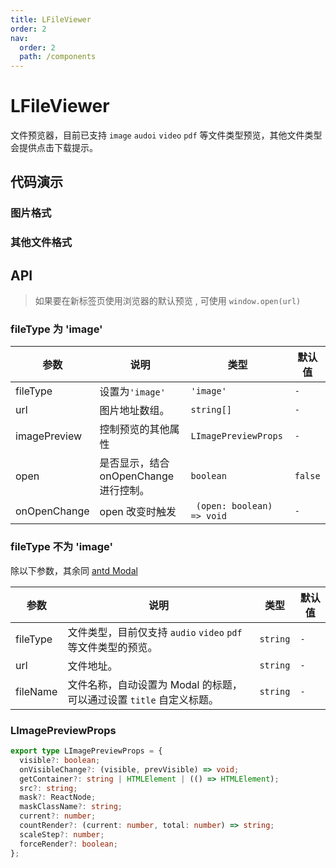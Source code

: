 ```yaml
---
title: LFileViewer
order: 2
nav:
  order: 2
  path: /components
---
```


# LFileViewer

文件预览器，目前已支持 `image` `audoi` `video` `pdf` 等文件类型预览，其他文件类型会提供点击下载提示。

## 代码演示

### 图片格式

<code src='./demos/Demo1.tsx'></code>

### 其他文件格式

<code src='./demos/Demo2.tsx'></code>

## API

> 如果要在新标签页使用浏览器的默认预览 , 可使用 `window.open(url)`

### fileType 为 'image'

| 参数         | 说明                                   | 类型                       | 默认值  |
| ------------ | -------------------------------------- | -------------------------- | ------- |
| fileType     | 设置为`'image'`                        | `'image'`                  | `-`     |
| url          | 图片地址数组。                         | `string[]`                 | `-`     |
| imagePreview | 控制预览的其他属性                     | `LImagePreviewProps`       | `-`     |
| open         | 是否显示，结合 onOpenChange 进行控制。 | `boolean`                  | `false` |
| onOpenChange | open 改变时触发                        | ` (open: boolean) => void` | `-`     |

### fileType 不为 'image'

除以下参数，其余同 [antd Modal](https://4x.ant.design/components/modal-cn/#api)

| 参数 | 说明 | 类型 | 默认值 |
| --- | --- | --- | --- |
| fileType | 文件类型，目前仅支持 `audio` `video` `pdf` 等文件类型的预览。 | `string` | `-` |
| url | 文件地址。 | `string` | `-` |
| fileName | 文件名称，自动设置为 Modal 的标题，可以通过设置 `title` 自定义标题。 | `string` | `-` |

### LImagePreviewProps

```ts
export type LImagePreviewProps = {
  visible?: boolean;
  onVisibleChange?: (visible, prevVisible) => void;
  getContainer?: string | HTMLElement | (() => HTMLElement);
  src?: string;
  mask?: ReactNode;
  maskClassName?: string;
  current?: number;
  countRender?: (current: number, total: number) => string;
  scaleStep?: number;
  forceRender?: boolean;
};
```
